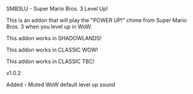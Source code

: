 
SMB3LU - Super Mario Bros. 3 Level Up!


This is an addon that will play the "POWER UP!" chime from Super Mario Bros. 3 when you level up in WoW.


This addon works in SHADOWLANDS!

This addon works in CLASSIC WOW!

This addon works in CLASSIC TBC!


v1.0.2

Added - Muted WoW default level up sound
